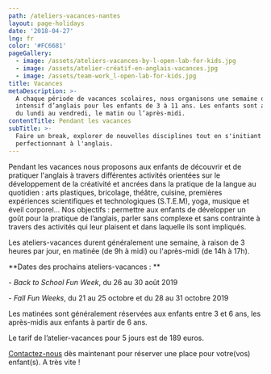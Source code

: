 ```yaml
---
path: /ateliers-vacances-nantes
layout: page-holidays
date: '2018-04-27'
lng: fr
color: '#FC6681'
pageGallery:
  - image: /assets/ateliers-vacances-by-l-open-lab-for-kids.jpg
  - image: /assets/atelier-créatif-en-anglais-vacances.jpg
  - image: /assets/team-work_l-open-lab-for-kids.jpg
title: Vacances
metaDescription: >-
  A chaque période de vacances scolaires, nous organisons une semaine de stage
  intensif d’anglais pour les enfants de 3 à 11 ans. Les enfants sont accueillis
  du lundi au vendredi, le matin ou l’après-midi.
contentTitle: Pendant les vacances
subTitle: >-
  Faire un break, explorer de nouvelles disciplines tout en s'initiant ou se
  perfectionnant à l'anglais.
---
```

Pendant les vacances nous proposons aux enfants de découvrir et de pratiquer l'anglais à travers différentes activités orientées sur le développement de la créativité et ancrées dans la pratique de la langue au quotidien : arts plastiques, bricolage, théâtre, cuisine, premières expériences scientifiques et technologiques (S.T.E.M), yoga, musique et éveil corporel... Nos objectifs : permettre aux enfants de développer un goût pour la pratique de l’anglais, parler sans complexe et sans contrainte à travers des activités qui leur plaisent et dans laquelle ils sont impliqués.

Les ateliers-vacances durent généralement une semaine, à raison de 3 heures par jour, en matinée (de 9h à midi) ou l'après-midi (de 14h à 17h).

**Dates des prochains ateliers-vacances : **

\- _Back to School Fun Week_, du 26 au 30 août 2019

\- _Fall Fun Weeks_, du 21 au 25 octobre et du 28 au 31 octobre 2019

Les matinées sont généralement réservées aux enfants entre 3 et 6 ans, les après-midis aux enfants à partir de 6 ans. 

Le tarif de l’atelier-vacances pour 5 jours est de 189 euros.

[Contactez-nous](mailto:hello@lopenlab.com) dès maintenant pour réserver une place pour votre(vos) enfant(s). A très vite !
